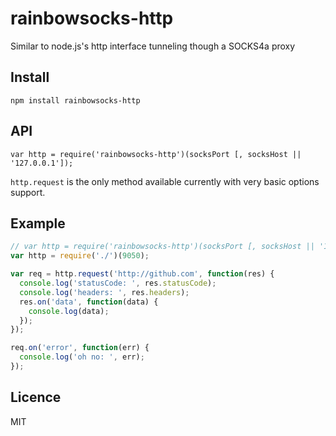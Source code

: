 # rainbowsocks-http

Similar to node.js's http interface tunneling though a SOCKS4a proxy

## Install

`npm install rainbowsocks-http`

## API

`var http = require('rainbowsocks-http')(socksPort [, socksHost || '127.0.0.1']);`

`http.request` is the only method available currently with very basic options support.

## Example

```javascript
// var http = require('rainbowsocks-http')(socksPort [, socksHost || '127.0.0.1']);
var http = require('./')(9050);

var req = http.request('http://github.com', function(res) {
  console.log('statusCode: ', res.statusCode);
  console.log('headers: ', res.headers);
  res.on('data', function(data) {
    console.log(data);
  });
});

req.on('error', function(err) {
  console.log('oh no: ', err);
});
```

## Licence

MIT